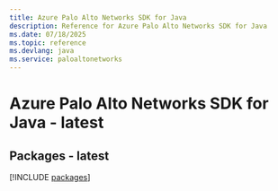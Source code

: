 ```yaml
---
title: Azure Palo Alto Networks SDK for Java
description: Reference for Azure Palo Alto Networks SDK for Java
ms.date: 07/18/2025
ms.topic: reference
ms.devlang: java
ms.service: paloaltonetworks
---
```

# Azure Palo Alto Networks SDK for Java - latest
## Packages - latest
[!INCLUDE [packages](palo-alto-networks-index.md)]